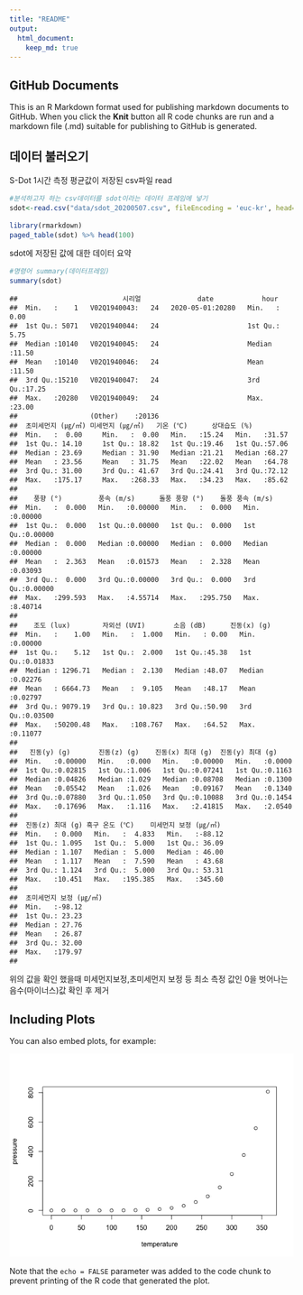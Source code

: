 ```yaml
---
title: "README"
output: 
  html_document:
    keep_md: true
---
```





## GitHub Documents

This is an R Markdown format used for publishing markdown documents to GitHub. When you click the **Knit** button all R code chunks are run and a markdown file (.md) suitable for publishing to GitHub is generated.

## 데이터 불러오기

S-Dot 1시간 측정 평균값이 저장된 csv파일 read

```r
#분석하고자 하는 csv데이터를 sdot이라는 데이터 프레임에 넣기 
sdot<-read.csv("data/sdot_20200507.csv", fileEncoding = 'euc-kr', head=TRUE, check.names=FALSE) 
```



```r
library(rmarkdown)
paged_table(sdot) %>% head(100)
```

<div data-pagedtable="false">
  <script data-pagedtable-source type="application/json">
{"columns":[{"label":[""],"name":["_rn_"],"type":[""],"align":["left"]},{"label":[""],"name":[1],"type":["int"],"align":["right"]},{"label":["시리얼"],"name":[2],"type":["fctr"],"align":["left"]},{"label":["date"],"name":[3],"type":["fctr"],"align":["left"]},{"label":["hour"],"name":[4],"type":["int"],"align":["right"]},{"label":["초미세먼지 (㎍/㎥)"],"name":[5],"type":["dbl"],"align":["right"]},{"label":["미세먼지 (㎍/㎥)"],"name":[6],"type":["dbl"],"align":["right"]},{"label":["기온 (℃)"],"name":[7],"type":["dbl"],"align":["right"]},{"label":["상대습도 (%)"],"name":[8],"type":["dbl"],"align":["right"]},{"label":["풍향 (°)"],"name":[9],"type":["dbl"],"align":["right"]},{"label":["풍속 (m/s)"],"name":[10],"type":["dbl"],"align":["right"]},{"label":["돌풍 풍향 (°)"],"name":[11],"type":["dbl"],"align":["right"]},{"label":["돌풍 풍속 (m/s)"],"name":[12],"type":["dbl"],"align":["right"]},{"label":["조도 (lux)"],"name":[13],"type":["dbl"],"align":["right"]},{"label":["자외선 (UVI)"],"name":[14],"type":["dbl"],"align":["right"]},{"label":["소음 (dB)"],"name":[15],"type":["dbl"],"align":["right"]},{"label":["진동(x) (g)"],"name":[16],"type":["dbl"],"align":["right"]},{"label":["진동(y) (g)"],"name":[17],"type":["dbl"],"align":["right"]},{"label":["진동(z) (g)"],"name":[18],"type":["dbl"],"align":["right"]},{"label":["진동(x) 최대 (g)"],"name":[19],"type":["dbl"],"align":["right"]},{"label":["진동(y) 최대 (g)"],"name":[20],"type":["dbl"],"align":["right"]},{"label":["진동(z) 최대 (g)"],"name":[21],"type":["dbl"],"align":["right"]},{"label":["흑구 온도 (℃)"],"name":[22],"type":["dbl"],"align":["right"]},{"label":["미세먼지 보정 (㎍/㎥)"],"name":[23],"type":["dbl"],"align":["right"]},{"label":["초미세먼지 보정 (㎍/㎥)"],"name":[24],"type":["dbl"],"align":["right"]}],"data":[{"1":"1","2":"V02Q1940043","3":"2020-05-01","4":"0","5":"7.90000000","6":"12.13333333","7":"19.39664","8":"70.70000","9":"0","10":"0","11":"0","12":"0","13":"2.000000","14":"2.000000","15":"43.86667","16":"0.01100000","17":"0.04700000","18":"1.0283333","19":"0.07466667","20":"0.11833333","21":"1.097667","22":"5","23":"24.26666667","24":"15.80000000","_rn_":"1"},{"1":"2","2":"V02Q1940043","3":"2020-05-01","4":"1","5":"9.42857143","6":"13.96428571","7":"19.23566","8":"71.64286","9":"0","10":"0","11":"0","12":"0","13":"2.000000","14":"2.000000","15":"43.75000","16":"0.01142857","17":"0.04571429","18":"1.0289286","19":"0.07035714","20":"0.11321429","21":"1.095714","22":"5","23":"27.92857143","24":"18.85714286","_rn_":"2"},{"1":"3","2":"V02Q1940043","3":"2020-05-01","4":"2","5":"9.16666667","6":"13.91666667","7":"18.87496","8":"72.87500","9":"0","10":"0","11":"0","12":"0","13":"2.000000","14":"2.000000","15":"43.87500","16":"0.01166667","17":"0.04625000","18":"1.0283333","19":"0.07083333","20":"0.11416667","21":"1.090000","22":"5","23":"27.83333333","24":"18.33333333","_rn_":"3"},{"1":"4","2":"V02Q1940043","3":"2020-05-01","4":"3","5":"8.25925926","6":"12.18518519","7":"18.99256","8":"72.51852","9":"0","10":"0","11":"0","12":"0","13":"2.000000","14":"2.000000","15":"43.62963","16":"0.01296296","17":"0.04555556","18":"1.0274074","19":"0.07185185","20":"0.11037037","21":"1.096667","22":"5","23":"24.37037037","24":"16.51851852","_rn_":"4"},{"1":"5","2":"V02Q1940043","3":"2020-05-01","4":"4","5":"8.70833333","6":"13.00000000","7":"19.07076","8":"72.00000","9":"0","10":"0","11":"0","12":"0","13":"2.000000","14":"2.000000","15":"43.87500","16":"0.01083333","17":"0.04416667","18":"1.0254167","19":"0.07000000","20":"0.10416667","21":"1.093750","22":"5","23":"26.00000000","24":"17.41666667","_rn_":"5"},{"1":"6","2":"V02Q1940043","3":"2020-05-01","4":"5","5":"8.96000000","6":"13.28000000","7":"17.53595","8":"67.00000","9":"0","10":"0","11":"0","12":"0","13":"35.240000","14":"2.000000","15":"40.72000","16":"0.01000000","17":"0.04160000","18":"0.9456000","19":"0.06360000","20":"0.09800000","21":"1.007200","22":"5","23":"26.56000000","24":"17.92000000","_rn_":"6"},{"1":"7","2":"V02Q1940043","3":"2020-05-01","4":"6","5":"8.65217391","6":"13.26086957","7":"19.16950","8":"73.04348","9":"0","10":"0","11":"0","12":"0","13":"968.000000","14":"2.000000","15":"44.91304","16":"0.01130435","17":"0.04652174","18":"1.0282609","19":"0.07521739","20":"0.10695652","21":"1.097826","22":"5","23":"26.52173913","24":"17.30434783","_rn_":"7"},{"1":"8","2":"V02Q1940043","3":"2020-05-01","4":"7","5":"8.82608696","6":"13.65217391","7":"19.39994","8":"73.13043","9":"0","10":"0","11":"0","12":"0","13":"2964.260870","14":"3.217391","15":"44.60870","16":"0.01086957","17":"0.04782609","18":"1.0291304","19":"0.07565217","20":"0.10478261","21":"1.094783","22":"5","23":"27.30434783","24":"17.65217391","_rn_":"8"},{"1":"9","2":"V02Q1940043","3":"2020-05-01","4":"8","5":"9.12000000","6":"14.04000000","7":"20.27196","8":"69.80000","9":"0","10":"0","11":"0","12":"0","13":"4823.880000","14":"5.040000","15":"44.68000","16":"0.01160000","17":"0.04600000","18":"1.0268000","19":"0.07560000","20":"0.10640000","21":"1.097200","22":"5","23":"28.08000000","24":"18.24000000","_rn_":"9"},{"1":"10","2":"V02Q1940043","3":"2020-05-01","4":"9","5":"10.14285714","6":"15.75000000","7":"21.27496","8":"65.39286","9":"0","10":"0","11":"0","12":"0","13":"7086.500000","14":"8.214286","15":"44.60714","16":"0.01107143","17":"0.04928571","18":"1.0267857","19":"0.06535714","20":"0.10750000","21":"1.092857","22":"5","23":"31.50000000","24":"20.28571429","_rn_":"10"},{"1":"11","2":"V02Q1940043","3":"2020-05-01","4":"10","5":"10.64285714","6":"17.21428571","7":"22.20713","8":"62.14286","9":"0","10":"0","11":"0","12":"0","13":"7996.642857","14":"10.428571","15":"44.53571","16":"0.01035714","17":"0.05035714","18":"1.0278571","19":"0.06464286","20":"0.11071429","21":"1.093571","22":"5","23":"34.42857143","24":"21.28571429","_rn_":"11"},{"1":"12","2":"V02Q1940043","3":"2020-05-01","4":"11","5":"10.50000000","6":"16.70833333","7":"23.25829","8":"58.83333","9":"0","10":"0","11":"0","12":"0","13":"11647.166667","14":"15.333333","15":"43.33333","16":"0.01000000","17":"0.04791667","18":"0.9854167","19":"0.06041667","20":"0.10166667","21":"1.048333","22":"5","23":"33.41666667","24":"21.00000000","_rn_":"12"},{"1":"13","2":"V02Q1940043","3":"2020-05-01","4":"12","5":"10.70833333","6":"17.79166667","7":"25.97911","8":"51.12500","9":"0","10":"0","11":"0","12":"0","13":"28749.916667","14":"31.416667","15":"44.62500","16":"0.01000000","17":"0.05333333","18":"1.0229167","19":"0.06291667","20":"0.10666667","21":"1.089583","22":"5","23":"35.58333333","24":"21.41666667","_rn_":"13"},{"1":"14","2":"V02Q1940043","3":"2020-05-01","4":"13","5":"9.76000000","6":"17.20000000","7":"28.11196","8":"46.80000","9":"0","10":"0","11":"0","12":"0","13":"38630.960000","14":"34.600000","15":"48.04000","16":"0.01520000","17":"0.05320000","18":"1.0212000","19":"0.07600000","20":"0.11760000","21":"1.088000","22":"5","23":"34.40000000","24":"19.52000000","_rn_":"14"},{"1":"15","2":"V02Q1940043","3":"2020-05-01","4":"14","5":"8.07142857","6":"14.60714286","7":"28.82496","8":"46.03571","9":"0","10":"0","11":"0","12":"0","13":"30213.571429","14":"32.357143","15":"48.39286","16":"0.01321429","17":"0.05428571","18":"1.0214286","19":"0.07178571","20":"0.10892857","21":"1.092500","22":"5","23":"29.21428571","24":"16.14285714","_rn_":"15"},{"1":"16","2":"V02Q1940043","3":"2020-05-01","4":"15","5":"8.58333333","6":"15.37500000","7":"28.65412","8":"47.37500","9":"0","10":"0","11":"0","12":"0","13":"17336.125000","14":"19.333333","15":"48.29167","16":"0.01375000","17":"0.05416667","18":"1.0204167","19":"0.07083333","20":"0.11541667","21":"1.097500","22":"5","23":"30.75000000","24":"17.16666667","_rn_":"16"},{"1":"17","2":"V02Q1940043","3":"2020-05-01","4":"16","5":"9.30769231","6":"16.34615385","7":"28.19995","8":"48.96154","9":"0","10":"0","11":"0","12":"0","13":"11552.192308","14":"11.384615","15":"47.92308","16":"0.01269231","17":"0.05115385","18":"1.0203846","19":"0.07192308","20":"0.10692308","21":"1.096154","22":"5","23":"32.69230769","24":"18.61538462","_rn_":"17"},{"1":"18","2":"V02Q1940043","3":"2020-05-01","4":"17","5":"8.96428571","6":"15.60714286","7":"24.07496","8":"52.10714","9":"0","10":"0","11":"0","12":"0","13":"3927.571429","14":"4.500000","15":"44.64286","16":"0.01607143","17":"0.04928571","18":"0.9507143","19":"0.06678571","20":"0.11285714","21":"1.011786","22":"5","23":"31.21428571","24":"17.92857143","_rn_":"18"},{"1":"19","2":"V02Q1940043","3":"2020-05-01","4":"18","5":"9.11538462","6":"15.30769231","7":"23.72303","8":"64.65385","9":"0","10":"0","11":"0","12":"0","13":"1668.846154","14":"2.346154","15":"48.42308","16":"0.01346154","17":"0.05000000","18":"1.0238462","19":"0.07692308","20":"0.11461538","21":"1.101154","22":"5","23":"30.61538462","24":"18.23076923","_rn_":"19"},{"1":"20","2":"V02Q1940043","3":"2020-05-01","4":"19","5":"8.72000000","6":"13.52000000","7":"22.20797","8":"69.68000","9":"0","10":"0","11":"0","12":"0","13":"160.600000","14":"2.000000","15":"48.60000","16":"0.01400000","17":"0.04920000","18":"1.0252000","19":"0.07160000","20":"0.11000000","21":"1.095600","22":"5","23":"27.04000000","24":"17.44000000","_rn_":"20"},{"1":"21","2":"V02Q1940043","3":"2020-05-01","4":"20","5":"8.48000000","6":"12.88000000","7":"21.60396","8":"72.24000","9":"0","10":"0","11":"0","12":"0","13":"2.000000","14":"2.000000","15":"45.48000","16":"0.01160000","17":"0.04800000","18":"1.0260000","19":"0.07120000","20":"0.11120000","21":"1.100000","22":"5","23":"25.76000000","24":"16.96000000","_rn_":"21"},{"1":"22","2":"V02Q1940043","3":"2020-05-01","4":"21","5":"9.22727273","6":"13.81818182","7":"21.29538","8":"74.13636","9":"0","10":"0","11":"0","12":"0","13":"2.000000","14":"2.000000","15":"45.90909","16":"0.01000000","17":"0.04909091","18":"1.0272727","19":"0.06954545","20":"0.10636364","21":"1.096818","22":"5","23":"27.63636364","24":"18.45454545","_rn_":"22"},{"1":"23","2":"V02Q1940043","3":"2020-05-01","4":"22","5":"10.34615385","6":"15.34615385","7":"20.93453","8":"76.03846","9":"0","10":"0","11":"0","12":"0","13":"2.000000","14":"2.000000","15":"45.15385","16":"0.01038462","17":"0.04692308","18":"1.0238462","19":"0.07192308","20":"0.10346154","21":"1.097692","22":"5","23":"30.69230769","24":"20.69230769","_rn_":"23"},{"1":"24","2":"V02Q1940043","3":"2020-05-01","4":"23","5":"12.86956522","6":"19.21739130","7":"20.89562","8":"75.78261","9":"0","10":"0","11":"0","12":"0","13":"2.000000","14":"2.000000","15":"44.47826","16":"0.01000000","17":"0.04739130","18":"1.0265217","19":"0.06608696","20":"0.11130435","21":"1.095217","22":"5","23":"38.43478261","24":"25.73913043","_rn_":"24"},{"1":"25","2":"V02Q1940044","3":"2020-05-01","4":"0","5":"10.26923077","6":"12.57692308","7":"19.42691","8":"70.50000","9":"0","10":"0","11":"0","12":"0","13":"9.769231","14":"2.000000","15":"50.11538","16":"0.02000000","17":"0.04461538","18":"1.0288462","19":"0.07769231","20":"0.10307692","21":"1.116154","22":"5","23":"12.57692308","24":"10.26923077","_rn_":"25"},{"1":"26","2":"V02Q1940044","3":"2020-05-01","4":"1","5":"13.24000000","6":"16.36000000","7":"19.29598","8":"71.00000","9":"0","10":"0","11":"0","12":"0","13":"9.000000","14":"2.000000","15":"49.48000","16":"0.02000000","17":"0.04640000","18":"1.0296000","19":"0.08240000","20":"0.11520000","21":"1.119600","22":"5","23":"16.36000000","24":"13.24000000","_rn_":"26"},{"1":"27","2":"V02Q1940044","3":"2020-05-01","4":"2","5":"11.52000000","6":"13.96000000","7":"18.74795","8":"72.60000","9":"0","10":"0","11":"0","12":"0","13":"9.000000","14":"2.000000","15":"49.16000","16":"0.02000000","17":"0.04560000","18":"1.0292000","19":"0.08280000","20":"0.10680000","21":"1.110800","22":"5","23":"13.96000000","24":"11.52000000","_rn_":"27"},{"1":"28","2":"V02Q1940044","3":"2020-05-01","4":"3","5":"10.64285714","6":"12.89285714","7":"19.02496","8":"71.75000","9":"0","10":"0","11":"0","12":"0","13":"9.000000","14":"2.000000","15":"48.10714","16":"0.02000000","17":"0.04500000","18":"1.0289286","19":"0.07892857","20":"0.10321429","21":"1.118929","22":"5","23":"12.89285714","24":"10.64285714","_rn_":"28"},{"1":"29","2":"V02Q1940044","3":"2020-05-01","4":"4","5":"11.35714286","6":"13.71428571","7":"19.34283","8":"70.78571","9":"0","10":"0","11":"0","12":"0","13":"9.000000","14":"2.000000","15":"49.28571","16":"0.02000000","17":"0.04678571","18":"1.0282143","19":"0.07750000","20":"0.11500000","21":"1.122500","22":"5","23":"13.71428571","24":"11.35714286","_rn_":"29"},{"1":"30","2":"V02Q1940044","3":"2020-05-01","4":"5","5":"12.10000000","6":"15.00000000","7":"19.31661","8":"71.20000","9":"0","10":"0","11":"0","12":"0","13":"50.666667","14":"2.000000","15":"48.16667","16":"0.02000000","17":"0.04566667","18":"1.0276667","19":"0.08300000","20":"0.10933333","21":"1.128667","22":"5","23":"15.00000000","24":"12.10000000","_rn_":"30"},{"1":"31","2":"V02Q1940044","3":"2020-05-01","4":"6","5":"11.00000000","6":"13.37037037","7":"19.37775","8":"71.62963","9":"0","10":"0","11":"0","12":"0","13":"1351.666667","14":"2.111111","15":"48.66667","16":"0.02000000","17":"0.04703704","18":"1.0300000","19":"0.07740741","20":"0.10666667","21":"1.112963","22":"5","23":"13.37037037","24":"11.00000000","_rn_":"31"},{"1":"32","2":"V02Q1940044","3":"2020-05-01","4":"7","5":"10.56521739","6":"13.21739130","7":"19.65212","8":"71.43478","9":"0","10":"0","11":"0","12":"0","13":"3978.869565","14":"3.565217","15":"49.21739","16":"0.02000000","17":"0.04782609","18":"1.0260870","19":"0.07695652","20":"0.11478261","21":"1.119565","22":"5","23":"13.21739130","24":"10.56521739","_rn_":"32"},{"1":"33","2":"V02Q1940044","3":"2020-05-01","4":"8","5":"11.23076923","6":"13.73076923","7":"20.24610","8":"69.34615","9":"0","10":"0","11":"0","12":"0","13":"6349.807692","14":"5.615385","15":"49.38462","16":"0.01961538","17":"0.04884615","18":"1.0265385","19":"0.07346154","20":"0.10769231","21":"1.106154","22":"5","23":"13.73076923","24":"11.23076923","_rn_":"33"},{"1":"34","2":"V02Q1940044","3":"2020-05-01","4":"9","5":"12.81481481","6":"16.18518519","7":"21.21479","8":"64.66667","9":"0","10":"0","11":"0","12":"0","13":"9551.629630","14":"9.740741","15":"50.07407","16":"0.01962963","17":"0.04740741","18":"1.0229630","19":"0.07962963","20":"0.11111111","21":"1.106296","22":"5","23":"16.18518519","24":"12.81481481","_rn_":"34"},{"1":"35","2":"V02Q1940044","3":"2020-05-01","4":"10","5":"13.47619048","6":"16.80952381","7":"22.29996","8":"61.28571","9":"0","10":"0","11":"0","12":"0","13":"11320.476190","14":"12.761905","15":"51.28571","16":"0.01952381","17":"0.04619048","18":"1.0223810","19":"0.07380952","20":"0.10666667","21":"1.103810","22":"5","23":"16.80952381","24":"13.47619048","_rn_":"35"},{"1":"36","2":"V02Q1940044","3":"2020-05-01","4":"11","5":"12.95454545","6":"16.31818182","7":"23.44543","8":"57.63636","9":"0","10":"0","11":"0","12":"0","13":"16130.545455","14":"19.681818","15":"51.04545","16":"0.01954545","17":"0.04818182","18":"1.0218182","19":"0.07318182","20":"0.10727273","21":"1.120000","22":"5","23":"16.31818182","24":"12.95454545","_rn_":"36"},{"1":"37","2":"V02Q1940044","3":"2020-05-01","4":"12","5":"13.15384615","6":"16.92307692","7":"25.00765","8":"53.30769","9":"0","10":"0","11":"0","12":"0","13":"24890.384615","14":"31.615385","15":"51.61538","16":"0.01846154","17":"0.05000000","18":"1.0200000","19":"0.07230769","20":"0.10461538","21":"1.123077","22":"5","23":"16.92307692","24":"13.15384615","_rn_":"37"},{"1":"38","2":"V02Q1940044","3":"2020-05-01","4":"13","5":"13.04000000","6":"17.20000000","7":"26.83994","8":"49.80000","9":"0","10":"0","11":"0","12":"0","13":"19414.920000","14":"27.440000","15":"51.12000","16":"0.01800000","17":"0.05000000","18":"1.0192000","19":"0.07320000","20":"0.10440000","21":"1.106000","22":"5","23":"17.20000000","24":"13.04000000","_rn_":"38"},{"1":"39","2":"V02Q1940044","3":"2020-05-01","4":"14","5":"12.13636364","6":"16.22727273","7":"26.83631","8":"51.13636","9":"0","10":"0","11":"0","12":"0","13":"9609.409091","14":"16.590909","15":"52.54545","16":"0.01772727","17":"0.04909091","18":"1.0200000","19":"0.07136364","20":"0.11272727","21":"1.116818","22":"5","23":"16.22727273","24":"12.13636364","_rn_":"39"},{"1":"40","2":"V02Q1940044","3":"2020-05-01","4":"15","5":"11.89473684","6":"15.68421053","7":"26.33154","8":"53.73684","9":"0","10":"0","11":"0","12":"0","13":"7594.105263","14":"11.894737","15":"51.57895","16":"0.01842105","17":"0.04789474","18":"1.0210526","19":"0.07210526","20":"0.10315789","21":"1.123684","22":"5","23":"15.68421053","24":"11.89473684","_rn_":"40"},{"1":"41","2":"V02Q1940044","3":"2020-05-01","4":"16","5":"12.76923077","6":"16.84615385","7":"24.93073","8":"53.07692","9":"0","10":"0","11":"0","12":"0","13":"5960.961538","14":"8.000000","15":"49.42308","16":"0.01846154","17":"0.04346154","18":"0.9803846","19":"0.06500000","20":"0.10423077","21":"1.061923","22":"5","23":"16.84615385","24":"12.76923077","_rn_":"41"},{"1":"42","2":"V02Q1940044","3":"2020-05-01","4":"17","5":"11.86206897","6":"15.65517241","7":"25.17582","8":"58.37931","9":"0","10":"0","11":"0","12":"0","13":"4473.620690","14":"4.724138","15":"51.13793","16":"0.01862069","17":"0.04586207","18":"1.0206897","19":"0.06896552","20":"0.10344828","21":"1.118966","22":"5","23":"15.65517241","24":"11.86206897","_rn_":"42"},{"1":"43","2":"V02Q1940044","3":"2020-05-01","4":"18","5":"12.44000000","6":"15.64000000","7":"23.65197","8":"64.56000","9":"0","10":"0","11":"0","12":"0","13":"2024.480000","14":"2.320000","15":"51.80000","16":"0.01960000","17":"0.04680000","18":"1.0252000","19":"0.07840000","20":"0.10320000","21":"1.106400","22":"5","23":"15.64000000","24":"12.44000000","_rn_":"43"},{"1":"44","2":"V02Q1940044","3":"2020-05-01","4":"19","5":"11.57692308","6":"14.50000000","7":"22.29610","8":"69.00000","9":"0","10":"0","11":"0","12":"0","13":"185.807692","14":"2.000000","15":"51.46154","16":"0.02000000","17":"0.04653846","18":"1.0223077","19":"0.07653846","20":"0.11615385","21":"1.104615","22":"5","23":"14.50000000","24":"11.57692308","_rn_":"44"},{"1":"45","2":"V02Q1940044","3":"2020-05-01","4":"20","5":"10.82142857","6":"13.14285714","7":"21.55353","8":"72.25000","9":"0","10":"0","11":"0","12":"0","13":"12.000000","14":"2.000000","15":"50.21429","16":"0.01964286","17":"0.04892857","18":"1.0253571","19":"0.07821429","20":"0.11178571","21":"1.114286","22":"5","23":"13.14285714","24":"10.82142857","_rn_":"45"},{"1":"46","2":"V02Q1940044","3":"2020-05-01","4":"21","5":"11.78260870","6":"14.30434783","7":"21.29560","8":"73.86957","9":"0","10":"0","11":"0","12":"0","13":"10.956522","14":"2.000000","15":"48.69565","16":"0.02000000","17":"0.04826087","18":"1.0234783","19":"0.08000000","20":"0.10217391","21":"1.108696","22":"5","23":"14.30434783","24":"11.78260870","_rn_":"46"},{"1":"47","2":"V02Q1940044","3":"2020-05-01","4":"22","5":"13.03703704","6":"15.77777778","7":"21.02960","8":"75.18519","9":"0","10":"0","11":"0","12":"0","13":"10.518519","14":"2.000000","15":"48.37037","16":"0.02000000","17":"0.04814815","18":"1.0248148","19":"0.07814815","20":"0.10037037","21":"1.119259","22":"5","23":"15.77777778","24":"13.03703704","_rn_":"47"},{"1":"48","2":"V02Q1940044","3":"2020-05-01","4":"23","5":"16.46153846","6":"19.69230769","7":"20.84228","8":"75.53846","9":"0","10":"0","11":"0","12":"0","13":"9.269231","14":"2.000000","15":"49.19231","16":"0.02000000","17":"0.04884615","18":"1.0250000","19":"0.08615385","20":"0.09846154","21":"1.118462","22":"5","23":"19.69230769","24":"16.46153846","_rn_":"48"},{"1":"49","2":"V02Q1940045","3":"2020-05-01","4":"0","5":"10.57142857","6":"15.28571429","7":"18.86780","8":"72.96429","9":"0","10":"0","11":"0","12":"0","13":"2.178571","14":"2.000000","15":"51.67857","16":"0.04035714","17":"0.06821429","18":"1.0017857","19":"0.11214286","20":"0.13785714","21":"1.091071","22":"5","23":"15.28571429","24":"10.57142857","_rn_":"49"},{"1":"50","2":"V02Q1940045","3":"2020-05-01","4":"1","5":"12.85000000","6":"17.75000000","7":"18.88497","8":"72.90000","9":"0","10":"0","11":"0","12":"0","13":"2.000000","14":"2.000000","15":"50.85000","16":"0.03950000","17":"0.06900000","18":"1.0005000","19":"0.10550000","20":"0.14150000","21":"1.081000","22":"5","23":"17.75000000","24":"12.85000000","_rn_":"50"},{"1":"51","2":"V02Q1940045","3":"2020-05-01","4":"2","5":"12.32000000","6":"17.16000000","7":"18.51598","8":"74.00000","9":"0","10":"0","11":"0","12":"0","13":"2.000000","14":"2.000000","15":"49.84000","16":"0.04040000","17":"0.06920000","18":"1.0024000","19":"0.11200000","20":"0.14160000","21":"1.074800","22":"5","23":"17.16000000","24":"12.32000000","_rn_":"51"},{"1":"52","2":"V02Q1940045","3":"2020-05-01","4":"3","5":"11.03703704","6":"15.22222222","7":"17.97774","8":"70.70370","9":"0","10":"0","11":"0","12":"0","13":"1.962963","14":"2.000000","15":"48.40741","16":"0.03888889","17":"0.06629630","18":"0.9640741","19":"0.11370370","20":"0.13518519","21":"1.060000","22":"5","23":"-21.77777778","24":"-25.96296296","_rn_":"52"},{"1":"53","2":"V02Q1940045","3":"2020-05-01","4":"4","5":"11.84000000","6":"16.40000000","7":"18.70798","8":"73.40000","9":"0","10":"0","11":"0","12":"0","13":"2.000000","14":"2.000000","15":"50.24000","16":"0.04000000","17":"0.06920000","18":"1.0016000","19":"0.11520000","20":"0.14280000","21":"1.078400","22":"5","23":"16.40000000","24":"11.84000000","_rn_":"53"},{"1":"54","2":"V02Q1940045","3":"2020-05-01","4":"5","5":"12.12000000","6":"16.88000000","7":"19.09998","8":"72.52000","9":"0","10":"0","11":"0","12":"0","13":"39.760000","14":"2.000000","15":"51.64000","16":"0.03960000","17":"0.06960000","18":"1.0000000","19":"0.11240000","20":"0.13880000","21":"1.078400","22":"5","23":"16.88000000","24":"12.12000000","_rn_":"54"},{"1":"55","2":"V02Q1940045","3":"2020-05-01","4":"6","5":"15.17391304","6":"22.43478261","7":"19.28255","8":"72.56522","9":"0","10":"0","11":"0","12":"0","13":"1284.347826","14":"2.130435","15":"53.21739","16":"0.04000000","17":"0.07000000","18":"1.0013043","19":"0.10608696","20":"0.13869565","21":"1.091304","22":"5","23":"22.43478261","24":"15.17391304","_rn_":"55"},{"1":"56","2":"V02Q1940045","3":"2020-05-01","4":"7","5":"12.66666667","6":"18.12500000","7":"19.43332","8":"72.75000","9":"0","10":"0","11":"0","12":"0","13":"3191.250000","14":"3.291667","15":"53.50000","16":"0.04041667","17":"0.07000000","18":"0.9995833","19":"0.10625000","20":"0.13916667","21":"1.087917","22":"5","23":"18.12500000","24":"12.66666667","_rn_":"56"},{"1":"57","2":"V02Q1940045","3":"2020-05-01","4":"8","5":"13.66666667","6":"20.11111111","7":"20.08329","8":"70.05556","9":"0","10":"0","11":"0","12":"0","13":"5743.611111","14":"5.944444","15":"53.83333","16":"0.04000000","17":"0.07000000","18":"0.9983333","19":"0.10388889","20":"0.14055556","21":"1.070556","22":"5","23":"20.11111111","24":"13.66666667","_rn_":"57"},{"1":"58","2":"V02Q1940045","3":"2020-05-01","4":"9","5":"13.81818182","6":"20.18181818","7":"20.42724","8":"68.50000","9":"0","10":"0","11":"0","12":"0","13":"9019.363636","14":"10.272727","15":"54.45455","16":"0.04000000","17":"0.06681818","18":"0.9981818","19":"0.09954545","20":"0.13681818","21":"1.086818","22":"5","23":"20.18181818","24":"13.81818182","_rn_":"58"},{"1":"59","2":"V02Q1940045","3":"2020-05-01","4":"10","5":"13.91666667","6":"21.00000000","7":"21.36664","8":"65.16667","9":"0","10":"0","11":"0","12":"0","13":"10413.583333","14":"13.541667","15":"54.41667","16":"0.04000000","17":"0.06541667","18":"0.9954167","19":"0.09666667","20":"0.14083333","21":"1.083750","22":"5","23":"21.00000000","24":"13.91666667","_rn_":"59"},{"1":"60","2":"V02Q1940045","3":"2020-05-01","4":"11","5":"13.69230769","6":"20.19230769","7":"22.53457","8":"61.30769","9":"0","10":"0","11":"0","12":"0","13":"19154.346154","14":"24.576923","15":"54.38462","16":"0.03769231","17":"0.06346154","18":"0.9892308","19":"0.09076923","20":"0.13769231","21":"1.084231","22":"5","23":"20.19230769","24":"13.69230769","_rn_":"60"},{"1":"61","2":"V02Q1940045","3":"2020-05-01","4":"12","5":"13.96000000","6":"21.60000000","7":"25.04395","8":"53.68000","9":"0","10":"0","11":"0","12":"0","13":"38372.880000","14":"42.400000","15":"53.64000","16":"0.03240000","17":"0.07600000","18":"0.9836000","19":"0.09120000","20":"0.13920000","21":"1.062000","22":"5","23":"21.60000000","24":"13.96000000","_rn_":"61"},{"1":"62","2":"V02Q1940045","3":"2020-05-01","4":"13","5":"11.72727273","6":"19.36363636","7":"26.34541","8":"51.81818","9":"0","10":"0","11":"0","12":"0","13":"30193.409091","14":"38.136364","15":"54.04545","16":"0.03090909","17":"0.08000000","18":"0.9822727","19":"0.09227273","20":"0.13954545","21":"1.088636","22":"5","23":"19.36363636","24":"11.72727273","_rn_":"62"},{"1":"63","2":"V02Q1940045","3":"2020-05-01","4":"14","5":"10.38095238","6":"17.09523810","7":"26.57139","8":"51.95238","9":"0","10":"0","11":"0","12":"0","13":"19030.761905","14":"29.190476","15":"54.38095","16":"0.03095238","17":"0.08000000","18":"0.9800000","19":"0.08952381","20":"0.14285714","21":"1.072381","22":"5","23":"17.09523810","24":"10.38095238","_rn_":"63"},{"1":"64","2":"V02Q1940045","3":"2020-05-01","4":"15","5":"10.34482759","6":"16.82758621","7":"25.08618","8":"53.03448","9":"0","10":"0","11":"0","12":"0","13":"26275.034483","14":"28.655172","15":"54.31034","16":"0.03344828","17":"0.08000000","18":"0.9827586","19":"0.13413793","20":"0.14310345","21":"1.067586","22":"5","23":"-17.62068966","24":"-24.10344828","_rn_":"64"},{"1":"65","2":"V02Q1940045","3":"2020-05-01","4":"16","5":"11.32000000","6":"18.04000000","7":"25.87596","8":"55.76000","9":"0","10":"0","11":"0","12":"0","13":"16615.800000","14":"17.480000","15":"54.36000","16":"0.03560000","17":"0.08040000","18":"0.9860000","19":"0.09400000","20":"0.14440000","21":"1.075600","22":"5","23":"18.04000000","24":"11.32000000","_rn_":"65"},{"1":"66","2":"V02Q1940045","3":"2020-05-01","4":"17","5":"11.54166667","6":"17.95833333","7":"24.77078","8":"60.04167","9":"0","10":"0","11":"0","12":"0","13":"8702.083333","14":"8.333333","15":"54.58333","16":"0.03833333","17":"0.07458333","18":"0.9891667","19":"0.10833333","20":"0.14250000","21":"1.098333","22":"5","23":"17.95833333","24":"11.54166667","_rn_":"66"},{"1":"67","2":"V02Q1940045","3":"2020-05-01","4":"18","5":"11.56000000","6":"17.00000000","7":"22.83196","8":"67.84000","9":"0","10":"0","11":"0","12":"0","13":"2525.960000","14":"2.720000","15":"54.44000","16":"0.04000000","17":"0.06320000","18":"0.9964000","19":"0.09920000","20":"0.13840000","21":"1.089200","22":"5","23":"17.00000000","24":"11.56000000","_rn_":"67"},{"1":"68","2":"V02Q1940045","3":"2020-05-01","4":"19","5":"11.78571429","6":"17.25000000","7":"21.46424","8":"72.39286","9":"0","10":"0","11":"0","12":"0","13":"203.142857","14":"2.000000","15":"53.82143","16":"0.04071429","17":"0.06500000","18":"0.9996429","19":"0.10714286","20":"0.13821429","21":"1.081429","22":"5","23":"17.25000000","24":"11.78571429","_rn_":"68"},{"1":"69","2":"V02Q1940045","3":"2020-05-01","4":"20","5":"11.35714286","6":"16.14285714","7":"20.71782","8":"76.17857","9":"0","10":"0","11":"0","12":"0","13":"23.000000","14":"2.000000","15":"53.50000","16":"0.04035714","17":"0.06928571","18":"1.0017857","19":"0.10750000","20":"0.14107143","21":"1.091786","22":"5","23":"16.14285714","24":"11.35714286","_rn_":"69"},{"1":"70","2":"V02Q1940045","3":"2020-05-01","4":"21","5":"12.79166667","6":"17.66666667","7":"20.57913","8":"77.12500","9":"0","10":"0","11":"0","12":"0","13":"23.166667","14":"2.000000","15":"53.41667","16":"0.04125000","17":"0.07000000","18":"1.0020833","19":"0.10666667","20":"0.14041667","21":"1.090833","22":"5","23":"17.66666667","24":"12.79166667","_rn_":"70"},{"1":"71","2":"V02Q1940045","3":"2020-05-01","4":"22","5":"15.10714286","6":"21.17857143","7":"20.09641","8":"79.35714","9":"0","10":"0","11":"0","12":"0","13":"17.428571","14":"2.000000","15":"52.85714","16":"0.04071429","17":"0.06964286","18":"1.0042857","19":"0.11392857","20":"0.13964286","21":"1.098214","22":"5","23":"21.17857143","24":"15.10714286","_rn_":"71"},{"1":"72","2":"V02Q1940045","3":"2020-05-01","4":"23","5":"18.88461538","6":"25.92307692","7":"20.07305","8":"79.19231","9":"0","10":"0","11":"0","12":"0","13":"9.230769","14":"2.000000","15":"52.34615","16":"0.04076923","17":"0.07000000","18":"1.0026923","19":"0.11269231","20":"0.14384615","21":"1.101154","22":"5","23":"25.92307692","24":"18.88461538","_rn_":"72"},{"1":"73","2":"V02Q1940046","3":"2020-05-01","4":"0","5":"0.00000000","6":"0.00000000","7":"18.94230","8":"72.30769","9":"0","10":"0","11":"0","12":"0","13":"2.000000","14":"2.000000","15":"39.96154","16":"0.01000000","17":"0.04038462","18":"1.0280769","19":"0.05769231","20":"0.11307692","21":"1.101923","22":"5","23":"0.00000000","24":"0.00000000","_rn_":"73"},{"1":"74","2":"V02Q1940046","3":"2020-05-01","4":"1","5":"0.00000000","6":"0.00000000","7":"19.05765","8":"71.42308","9":"0","10":"0","11":"0","12":"0","13":"2.000000","14":"2.000000","15":"37.34615","16":"0.01000000","17":"0.04000000","18":"1.0250000","19":"0.05307692","20":"0.11730769","21":"1.096923","22":"5","23":"0.00000000","24":"0.00000000","_rn_":"74"},{"1":"75","2":"V02Q1940046","3":"2020-05-01","4":"2","5":"0.00000000","6":"0.00000000","7":"17.92373","8":"68.57143","9":"0","10":"0","11":"0","12":"0","13":"1.952381","14":"2.000000","15":"35.85714","16":"0.00952381","17":"0.03857143","18":"0.9766667","19":"0.05523810","20":"0.10952381","21":"1.049048","22":"5","23":"0.00000000","24":"0.00000000","_rn_":"75"},{"1":"76","2":"V02Q1940046","3":"2020-05-01","4":"3","5":"0.00000000","6":"0.00000000","7":"18.86920","8":"72.61538","9":"0","10":"0","11":"0","12":"0","13":"2.000000","14":"2.000000","15":"37.34615","16":"0.01000000","17":"0.04038462","18":"1.0257692","19":"0.05884615","20":"0.12961538","21":"1.109615","22":"5","23":"0.00000000","24":"0.00000000","_rn_":"76"},{"1":"77","2":"V02Q1940046","3":"2020-05-01","4":"4","5":"0.00000000","6":"0.03448276","7":"18.95170","8":"73.13793","9":"0","10":"0","11":"0","12":"0","13":"2.000000","14":"2.000000","15":"37.37931","16":"0.01000000","17":"0.04068966","18":"1.0234483","19":"0.05793103","20":"0.12344828","21":"1.100690","22":"5","23":"0.06896552","24":"0.00000000","_rn_":"77"},{"1":"78","2":"V02Q1940046","3":"2020-05-01","4":"5","5":"0.14285714","6":"0.32142857","7":"18.91785","8":"74.64286","9":"0","10":"0","11":"0","12":"0","13":"43.107143","14":"2.000000","15":"38.32143","16":"0.01035714","17":"0.04107143","18":"1.0246429","19":"0.06107143","20":"0.12000000","21":"1.095714","22":"5","23":"0.64285714","24":"0.28571429","_rn_":"78"},{"1":"79","2":"V02Q1940046","3":"2020-05-01","4":"6","5":"0.12500000","6":"0.33333333","7":"18.97083","8":"75.04167","9":"0","10":"0","11":"0","12":"0","13":"1045.250000","14":"2.125000","15":"39.08333","16":"0.01000000","17":"0.04000000","18":"1.0254167","19":"0.05666667","20":"0.12208333","21":"1.097500","22":"5","23":"0.66666667","24":"0.25000000","_rn_":"79"},{"1":"80","2":"V02Q1940046","3":"2020-05-01","4":"7","5":"0.26923077","6":"0.38461538","7":"19.39610","8":"73.42308","9":"0","10":"0","11":"0","12":"0","13":"3551.769231","14":"3.692308","15":"39.80769","16":"0.01038462","17":"0.04038462","18":"1.0230769","19":"0.05500000","20":"0.12692308","21":"1.098462","22":"5","23":"0.76923077","24":"0.53846154","_rn_":"80"},{"1":"81","2":"V02Q1940046","3":"2020-05-01","4":"8","5":"0.07407407","6":"0.48148148","7":"20.10367","8":"71.07407","9":"0","10":"0","11":"0","12":"0","13":"5386.481481","14":"5.666667","15":"40.92593","16":"0.01000000","17":"0.03888889","18":"1.0233333","19":"0.05814815","20":"0.12888889","21":"1.098519","22":"5","23":"0.96296296","24":"0.14814815","_rn_":"81"},{"1":"82","2":"V02Q1940046","3":"2020-05-01","4":"9","5":"0.08333333","6":"0.25000000","7":"20.77496","8":"68.04167","9":"0","10":"0","11":"0","12":"0","13":"7691.333333","14":"9.166667","15":"41.00000","16":"0.01000000","17":"0.03916667","18":"1.0250000","19":"0.05833333","20":"0.12041667","21":"1.095417","22":"5","23":"0.50000000","24":"0.16666667","_rn_":"82"},{"1":"83","2":"V02Q1940046","3":"2020-05-01","4":"10","5":"0.15384615","6":"0.26923077","7":"21.83458","8":"64.07692","9":"0","10":"0","11":"0","12":"0","13":"12050.730769","14":"15.346154","15":"40.26923","16":"0.01000000","17":"0.03807692","18":"1.0223077","19":"0.05461538","20":"0.12038462","21":"1.094231","22":"5","23":"0.53846154","24":"0.30769231","_rn_":"83"},{"1":"84","2":"V02Q1940046","3":"2020-05-01","4":"11","5":"0.07692308","6":"0.19230769","7":"23.07688","8":"60.07692","9":"0","10":"0","11":"0","12":"0","13":"18157.346154","14":"25.307692","15":"40.69231","16":"0.01038462","17":"0.03615385","18":"1.0211538","19":"0.05538462","20":"0.11923077","21":"1.090000","22":"5","23":"0.38461538","24":"0.15384615","_rn_":"84"},{"1":"85","2":"V02Q1940046","3":"2020-05-01","4":"12","5":"0.03846154","6":"0.15384615","7":"25.70381","8":"52.00000","9":"0","10":"0","11":"0","12":"0","13":"30994.730769","14":"46.307692","15":"41.26923","16":"0.01076923","17":"0.03653846","18":"1.0219231","19":"0.05230769","20":"0.11500000","21":"1.096538","22":"5","23":"0.30769231","24":"0.07692308","_rn_":"85"},{"1":"86","2":"V02Q1940046","3":"2020-05-01","4":"13","5":"0.00000000","6":"0.09523810","7":"25.65233","8":"53.76190","9":"0","10":"0","11":"0","12":"0","13":"16354.952381","14":"29.952381","15":"41.23810","16":"0.01000000","17":"0.03714286","18":"1.0214286","19":"0.05571429","20":"0.12285714","21":"1.103333","22":"5","23":"0.19047619","24":"0.00000000","_rn_":"86"},{"1":"87","2":"V02Q1940046","3":"2020-05-01","4":"14","5":"0.00000000","6":"0.00000000","7":"26.36108","8":"52.72222","9":"0","10":"0","11":"0","12":"0","13":"29980.777778","14":"38.944444","15":"41.44444","16":"0.01000000","17":"0.03722222","18":"1.0211111","19":"0.05222222","20":"0.11500000","21":"1.097778","22":"5","23":"0.00000000","24":"0.00000000","_rn_":"87"},{"1":"88","2":"V02Q1940046","3":"2020-05-01","4":"15","5":"0.06666667","6":"0.06666667","7":"26.52664","8":"53.13333","9":"0","10":"0","11":"0","12":"0","13":"23646.100000","14":"27.866667","15":"40.93333","16":"0.01000000","17":"0.03866667","18":"1.0213333","19":"0.05300000","20":"0.12466667","21":"1.100667","22":"5","23":"0.13333333","24":"0.13333333","_rn_":"88"},{"1":"89","2":"V02Q1940046","3":"2020-05-01","4":"16","5":"0.00000000","6":"0.03333333","7":"25.65996","8":"56.20000","9":"0","10":"0","11":"0","12":"0","13":"14160.133333","14":"15.133333","15":"41.43333","16":"0.01000000","17":"0.03966667","18":"1.0216667","19":"0.05200000","20":"0.11300000","21":"1.096000","22":"5","23":"0.06666667","24":"0.00000000","_rn_":"89"},{"1":"90","2":"V02Q1940046","3":"2020-05-01","4":"17","5":"0.00000000","6":"0.03846154","7":"24.16534","8":"62.15385","9":"0","10":"0","11":"0","12":"0","13":"4984.769231","14":"5.576923","15":"41.42308","16":"0.01000000","17":"0.03884615","18":"1.0203846","19":"0.05538462","20":"0.11538462","21":"1.094615","22":"5","23":"0.07692308","24":"0.00000000","_rn_":"90"},{"1":"91","2":"V02Q1940046","3":"2020-05-01","4":"18","5":"0.00000000","6":"0.04347826","7":"22.89127","8":"67.34783","9":"0","10":"0","11":"0","12":"0","13":"2076.347826","14":"2.608696","15":"41.43478","16":"0.01000000","17":"0.03913043","18":"1.0204348","19":"0.06000000","20":"0.10956522","21":"1.093913","22":"5","23":"0.08695652","24":"0.00000000","_rn_":"91"},{"1":"92","2":"V02Q1940046","3":"2020-05-01","4":"19","5":"0.00000000","6":"0.00000000","7":"21.61247","8":"71.66667","9":"0","10":"0","11":"0","12":"0","13":"167.125000","14":"2.000000","15":"41.08333","16":"0.01000000","17":"0.03875000","18":"1.0212500","19":"0.05916667","20":"0.11250000","21":"1.094167","22":"5","23":"0.00000000","24":"0.00000000","_rn_":"92"},{"1":"93","2":"V02Q1940046","3":"2020-05-01","4":"20","5":"0.00000000","6":"0.03846154","7":"21.14226","8":"74.03846","9":"0","10":"0","11":"0","12":"0","13":"2.000000","14":"2.000000","15":"40.26923","16":"0.01000000","17":"0.03961538","18":"1.0219231","19":"0.05384615","20":"0.12269231","21":"1.099231","22":"5","23":"0.07692308","24":"0.00000000","_rn_":"93"},{"1":"94","2":"V02Q1940046","3":"2020-05-01","4":"21","5":"0.00000000","6":"0.00000000","7":"20.75920","8":"76.00000","9":"0","10":"0","11":"0","12":"0","13":"2.000000","14":"2.000000","15":"40.85185","16":"0.01000000","17":"0.03962963","18":"1.0214815","19":"0.05629630","20":"0.11333333","21":"1.103704","22":"5","23":"0.00000000","24":"0.00000000","_rn_":"94"},{"1":"95","2":"V02Q1940046","3":"2020-05-01","4":"22","5":"0.32142857","6":"0.71428571","7":"20.25352","8":"78.14286","9":"0","10":"0","11":"0","12":"0","13":"2.000000","14":"2.000000","15":"39.85714","16":"0.01000000","17":"0.04000000","18":"1.0228571","19":"0.05464286","20":"0.11964286","21":"1.094286","22":"5","23":"1.42857143","24":"0.64285714","_rn_":"95"},{"1":"96","2":"V02Q1940046","3":"2020-05-01","4":"23","5":"0.60869565","6":"0.82608696","7":"20.17385","8":"78.21739","9":"0","10":"0","11":"0","12":"0","13":"2.000000","14":"2.000000","15":"39.26087","16":"0.01000000","17":"0.04000000","18":"1.0217391","19":"0.05521739","20":"0.11130435","21":"1.089565","22":"5","23":"1.65217391","24":"1.21739130","_rn_":"96"},{"1":"97","2":"V02Q1940047","3":"2020-05-01","4":"0","5":"13.41379310","6":"19.41379310","7":"19.08273","8":"72.00000","9":"0","10":"0","11":"0","12":"0","13":"2.000000","14":"2.000000","15":"43.00000","16":"0.03034483","17":"0.05965517","18":"1.0310345","19":"0.09344828","20":"0.11310345","21":"1.101379","22":"5","23":"38.82758621","24":"22.44827586","_rn_":"97"},{"1":"98","2":"V02Q1940047","3":"2020-05-01","4":"1","5":"15.66666667","6":"22.07407407","7":"18.33331","8":"69.22222","9":"0","10":"0","11":"0","12":"0","13":"1.962963","14":"2.000000","15":"40.37037","16":"0.02962963","17":"0.05703704","18":"0.9914815","19":"0.09000000","20":"0.10925926","21":"1.059259","22":"5","23":"44.14814815","24":"26.88888889","_rn_":"98"},{"1":"99","2":"V02Q1940047","3":"2020-05-01","4":"2","5":"15.85714286","6":"22.04761905","7":"18.60472","8":"73.33333","9":"0","10":"0","11":"0","12":"0","13":"2.000000","14":"2.000000","15":"42.76190","16":"0.03000000","17":"0.06000000","18":"1.0300000","19":"0.09285714","20":"0.11523810","21":"1.103333","22":"5","23":"44.09523810","24":"28.66666667","_rn_":"99"},{"1":"100","2":"V02Q1940047","3":"2020-05-01","4":"3","5":"14.19230769","6":"19.88461538","7":"18.79613","8":"72.53846","9":"0","10":"0","11":"0","12":"0","13":"2.000000","14":"2.000000","15":"42.76923","16":"0.03000000","17":"0.06000000","18":"1.0300000","19":"0.09615385","20":"0.11500000","21":"1.099615","22":"5","23":"39.76923077","24":"27.38461538","_rn_":"100"}],"options":{"columns":{"min":{},"max":[10]},"rows":{"min":[10],"max":[10]},"pages":{}}}
  </script>
</div>



sdot에 저장된 값에 대한 데이터 요약 

```r
#명령어 summary(데이터프레임)
summary(sdot) 
```

```
##                          시리얼              date            hour      
##  Min.   :    1   V02Q1940043:   24   2020-05-01:20280   Min.   : 0.00  
##  1st Qu.: 5071   V02Q1940044:   24                      1st Qu.: 5.75  
##  Median :10140   V02Q1940045:   24                      Median :11.50  
##  Mean   :10140   V02Q1940046:   24                      Mean   :11.50  
##  3rd Qu.:15210   V02Q1940047:   24                      3rd Qu.:17.25  
##  Max.   :20280   V02Q1940049:   24                      Max.   :23.00  
##                  (Other)    :20136                                     
##  초미세먼지 (㎍/㎥) 미세먼지 (㎍/㎥)   기온 (℃)      상대습도 (%)  
##  Min.   :  0.00     Min.   :  0.00   Min.   :15.24   Min.   :31.57  
##  1st Qu.: 14.10     1st Qu.: 18.82   1st Qu.:19.46   1st Qu.:57.06  
##  Median : 23.69     Median : 31.90   Median :21.21   Median :68.27  
##  Mean   : 23.56     Mean   : 31.75   Mean   :22.02   Mean   :64.78  
##  3rd Qu.: 31.00     3rd Qu.: 41.67   3rd Qu.:24.41   3rd Qu.:72.12  
##  Max.   :175.17     Max.   :268.33   Max.   :34.23   Max.   :85.62  
##                                                                     
##    풍향 (°)         풍속 (m/s)      돌풍 풍향 (°)    돌풍 풍속 (m/s)  
##  Min.   :  0.000   Min.   :0.00000   Min.   :  0.000   Min.   :0.00000  
##  1st Qu.:  0.000   1st Qu.:0.00000   1st Qu.:  0.000   1st Qu.:0.00000  
##  Median :  0.000   Median :0.00000   Median :  0.000   Median :0.00000  
##  Mean   :  2.363   Mean   :0.01573   Mean   :  2.328   Mean   :0.03093  
##  3rd Qu.:  0.000   3rd Qu.:0.00000   3rd Qu.:  0.000   3rd Qu.:0.00000  
##  Max.   :299.593   Max.   :4.55714   Max.   :295.750   Max.   :8.40714  
##                                                                         
##    조도 (lux)        자외선 (UVI)       소음 (dB)      진동(x) (g)     
##  Min.   :    1.00   Min.   :  1.000   Min.   : 0.00   Min.   :0.00000  
##  1st Qu.:    5.12   1st Qu.:  2.000   1st Qu.:45.38   1st Qu.:0.01833  
##  Median : 1296.71   Median :  2.130   Median :48.07   Median :0.02276  
##  Mean   : 6664.73   Mean   :  9.105   Mean   :48.17   Mean   :0.02797  
##  3rd Qu.: 9079.19   3rd Qu.: 10.823   3rd Qu.:50.90   3rd Qu.:0.03500  
##  Max.   :50200.48   Max.   :108.767   Max.   :64.52   Max.   :0.11077  
##                                                                        
##   진동(y) (g)       진동(z) (g)    진동(x) 최대 (g)  진동(y) 최대 (g)
##  Min.   :0.00000   Min.   :0.000   Min.   :0.00000   Min.   :0.0000  
##  1st Qu.:0.02815   1st Qu.:1.006   1st Qu.:0.07241   1st Qu.:0.1163  
##  Median :0.04826   Median :1.029   Median :0.08708   Median :0.1300  
##  Mean   :0.05542   Mean   :1.026   Mean   :0.09167   Mean   :0.1340  
##  3rd Qu.:0.07880   3rd Qu.:1.050   3rd Qu.:0.10088   3rd Qu.:0.1454  
##  Max.   :0.17696   Max.   :1.116   Max.   :2.41815   Max.   :2.0540  
##                                                                      
##  진동(z) 최대 (g) 흑구 온도 (℃)    미세먼지 보정 (㎍/㎥)
##  Min.   : 0.000   Min.   :  4.833   Min.   :-88.12       
##  1st Qu.: 1.095   1st Qu.:  5.000   1st Qu.: 36.09       
##  Median : 1.107   Median :  5.000   Median : 46.00       
##  Mean   : 1.117   Mean   :  7.590   Mean   : 43.68       
##  3rd Qu.: 1.124   3rd Qu.:  5.000   3rd Qu.: 53.31       
##  Max.   :10.451   Max.   :195.385   Max.   :345.60       
##                                                          
##  초미세먼지 보정 (㎍/㎥)
##  Min.   :-98.12         
##  1st Qu.: 23.23         
##  Median : 27.76         
##  Mean   : 26.87         
##  3rd Qu.: 32.00         
##  Max.   :179.97         
## 
```
위의 값을 확인 했을때 미세먼지보정,초미세먼지 보정 등 최소 측정 값인 0을 벗어나는 음수(마이너스)값 확인 후 제거  



## Including Plots

You can also embed plots, for example:

![](README_files/figure-html/pressure-1.png)<!-- -->

Note that the `echo = FALSE` parameter was added to the code chunk to prevent printing of the R code that generated the plot.
